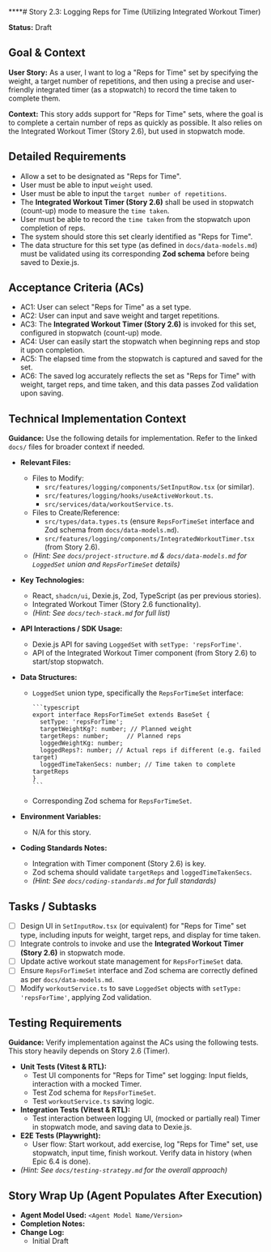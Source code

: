 \*\*\*\*# Story 2.3: Logging Reps for Time (Utilizing Integrated Workout Timer)

**Status:** Draft

## Goal & Context

**User Story:** As a user, I want to log a "Reps for Time" set by specifying the weight, a target number of repetitions, and then using a precise and user-friendly integrated timer (as a stopwatch) to record the time taken to complete them.

**Context:** This story adds support for "Reps for Time" sets, where the goal is to complete a certain number of reps as quickly as possible. It also relies on the Integrated Workout Timer (Story 2.6), but used in stopwatch mode.

## Detailed Requirements

- Allow a set to be designated as "Reps for Time".
- User must be able to input `weight` used.
- User must be able to input the `target number of repetitions`.
- The **Integrated Workout Timer (Story 2.6)** shall be used in stopwatch (count-up) mode to measure the `time taken`.
- User must be able to record the `time taken` from the stopwatch upon completion of reps.
- The system should store this set clearly identified as "Reps for Time".
- The data structure for this set type (as defined in `docs/data-models.md`) must be validated using its corresponding **Zod schema** before being saved to Dexie.js.

## Acceptance Criteria (ACs)

- AC1: User can select "Reps for Time" as a set type.
- AC2: User can input and save weight and target repetitions.
- AC3: The **Integrated Workout Timer (Story 2.6)** is invoked for this set, configured in stopwatch (count-up) mode.
- AC4: User can easily start the stopwatch when beginning reps and stop it upon completion.
- AC5: The elapsed time from the stopwatch is captured and saved for the set.
- AC6: The saved log accurately reflects the set as "Reps for Time" with weight, target reps, and time taken, and this data passes Zod validation upon saving.

## Technical Implementation Context

**Guidance:** Use the following details for implementation. Refer to the linked `docs/` files for broader context if needed.

- **Relevant Files:**

  - Files to Modify:
    - `src/features/logging/components/SetInputRow.tsx` (or similar).
    - `src/features/logging/hooks/useActiveWorkout.ts`.
    - `src/services/data/workoutService.ts`.
  - Files to Create/Reference:
    - `src/types/data.types.ts` (ensure `RepsForTimeSet` interface and Zod schema from `docs/data-models.md`).
    - `src/features/logging/components/IntegratedWorkoutTimer.tsx` (from Story 2.6).
  - _(Hint: See `docs/project-structure.md` & `docs/data-models.md` for `LoggedSet` union and `RepsForTimeSet` details)_

- **Key Technologies:**

  - React, `shadcn/ui`, Dexie.js, Zod, TypeScript (as per previous stories).
  - Integrated Workout Timer (Story 2.6 functionality).
  - _(Hint: See `docs/tech-stack.md` for full list)_

- **API Interactions / SDK Usage:**

  - Dexie.js API for saving `LoggedSet` with `setType: 'repsForTime'`.
  - API of the Integrated Workout Timer component (from Story 2.6) to start/stop stopwatch.

- **Data Structures:**

  - `LoggedSet` union type, specifically the `RepsForTimeSet` interface:

        ```typescript
        export interface RepsForTimeSet extends BaseSet {
          setType: 'repsForTime';
          targetWeightKg?: number; // Planned weight
          targetReps: number;     // Planned reps
          loggedWeightKg: number;
          loggedReps?: number; // Actual reps if different (e.g. failed target)
          loggedTimeTakenSecs: number; // Time taken to complete targetReps
        }
        ```

  - Corresponding Zod schema for `RepsForTimeSet`.

- **Environment Variables:**

  - N/A for this story.

- **Coding Standards Notes:**
  - Integration with Timer component (Story 2.6) is key.
  - Zod schema should validate `targetReps` and `loggedTimeTakenSecs`.
  - _(Hint: See `docs/coding-standards.md` for full standards)_

## Tasks / Subtasks

- [ ] Design UI in `SetInputRow.tsx` (or equivalent) for "Reps for Time" set type, including inputs for weight, target reps, and display for time taken.
- [ ] Integrate controls to invoke and use the **Integrated Workout Timer (Story 2.6)** in stopwatch mode.
- [ ] Update active workout state management for `RepsForTimeSet` data.
- [ ] Ensure `RepsForTimeSet` interface and Zod schema are correctly defined as per `docs/data-models.md`.
- [ ] Modify `workoutService.ts` to save `LoggedSet` objects with `setType: 'repsForTime'`, applying Zod validation.

## Testing Requirements

**Guidance:** Verify implementation against the ACs using the following tests. This story heavily depends on Story 2.6 (Timer).

- **Unit Tests (Vitest & RTL):**
  - Test UI components for "Reps for Time" set logging: Input fields, interaction with a mocked Timer.
  - Test Zod schema for `RepsForTimeSet`.
  - Test `workoutService.ts` saving logic.
- **Integration Tests (Vitest & RTL):**
  - Test interaction between logging UI, (mocked or partially real) Timer in stopwatch mode, and saving data to Dexie.js.
- **E2E Tests (Playwright):**
  - User flow: Start workout, add exercise, log "Reps for Time" set, use stopwatch, input time, finish workout. Verify data in history (when Epic 6.4 is done).
- _(Hint: See `docs/testing-strategy.md` for the overall approach)_

## Story Wrap Up (Agent Populates After Execution)

- **Agent Model Used:** `<Agent Model Name/Version>`
- **Completion Notes:**
- **Change Log:**
  - Initial Draft
